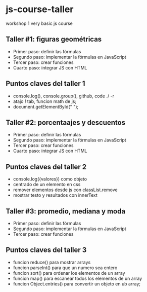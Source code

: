 # js-course-taller
 workshop 1 very basic js course

 
## Taller #1: figuras geométricas

- Primer paso: definir las fórmulas
- Segundo paso: implementar la fórmulas en JavaScript 
- Tercer paso: crear funciones
- Cuarto paso: integrar JS con HTML

## Puntos claves del taller 1
- console.log(), console.group(), github, code ./ -r
- atajo ! tab, funcion math de js;
- document.getElementById(" ");

## Taller #2: porcentaajes y descuentos

- Primer paso: definir las fórmulas
- Segundo paso: implementar la fórmulas en JavaScript 
- Tercer paso: crear funciones
- Cuarto paso: integrar JS con HTML

## Puntos claves del taller 2
- console.log({valores}) como objeto
- centrado de un elemento en css
- remover elementos desde js con classList.remove
- mostrar testo y resultados con innerText

## Taller #3: promedio, mediana y moda

- Primer paso: definir las fórmulas
- Segundo paso: implementar la fórmulas en JavaScript 
- Tercer paso: crear funciones

## Puntos claves del taller 3
- funcion reduce() para mostrar arrays
- funcion  parseInt() para que un numero sea entero
- funcion sort() para ordenar los elementos de un array
- funcion map() para escanear todos los elementos de un array
- funcion Object.entries() para convertir un objeto en ub array;